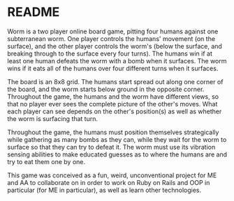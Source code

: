 # README

Worm is a two player online board game, pitting four humans against one subterranean worm. One player controls the humans' movement (on the surface), and the other player controls the worm's (below the surface, and breaking through to the surface every four turns). The humans win if at least one human defeats the worm with a bomb when it surfaces. The worm wins if it eats all of the humans over four different turns when it surfaces.

The board is an 8x8 grid. The humans start spread out along one corner of the board, and the worm starts below ground in the opposite corner. Throughout the game, the humans and the worm have different views, so that no player ever sees the complete picture of the other's moves. What each player can see depends on the other's position(s) as well as whether the worm is surfacing that turn.

Throughout the game, the humans must position themselves strategically while gathering as many bombs as they can, while they wait for the worm to surface so that they can try to defeat it. The worm must use its vibration sensing abilities to make educated guesses as to where the humans are and try to eat them one by one.

This game was conceived as a fun, weird, unconventional project for ME and AA to collaborate on in order to work on Ruby on Rails and OOP in particular (for ME in particular), as well as learn other technologies.
